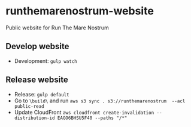 # runthemarenostrum-website
Public website for Run The Mare Nostrum

## Develop website

- Development: `gulp watch`

## Release website

- Release: `gulp default`
- Go to `\build\` and run `aws s3 sync . s3://runthemarenostrum  --acl public-read`
- Update CloudFront `aws cloudfront create-invalidation --distribution-id EAGO6BHSU5F40 --paths "/*"`